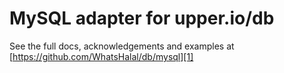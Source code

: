 # MySQL adapter for upper.io/db

See the full docs, acknowledgements and examples at
[https://github.com/WhatsHalal/db/mysql][1]

[1]: https://github.com/WhatsHalal/db/mysql

